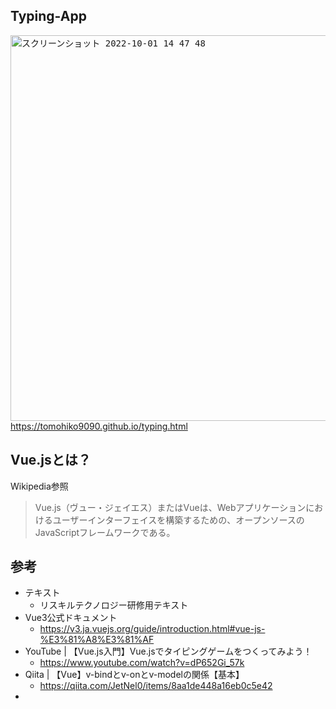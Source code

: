 ## Typing-App
<kbd><img width="617" alt="スクリーンショット 2022-10-01 14 47 48" src="https://user-images.githubusercontent.com/66200485/193394696-629f4da5-92d1-4cde-996d-a147b7023cb1.png"></kbd>  
https://tomohiko9090.github.io/typing.html

## Vue.jsとは？
Wikipedia参照
>Vue.js（ヴュー・ジェイエス）またはVueは、Webアプリケーションにおけるユーザーインターフェイスを構築するための、オープンソースのJavaScriptフレームワークである。

## 参考
- テキスト
  - リスキルテクノロジー研修用テキスト
- Vue3公式ドキュメント
  - https://v3.ja.vuejs.org/guide/introduction.html#vue-js-%E3%81%A8%E3%81%AF
- YouTube | 【Vue.js入門】Vue.jsでタイピングゲームをつくってみよう！
  - https://www.youtube.com/watch?v=dP652Gi_57k
- Qiita | 【Vue】v-bindとv-onとv-modelの関係【基本】
  - https://qiita.com/JetNel0/items/8aa1de448a16eb0c5e42
- 
